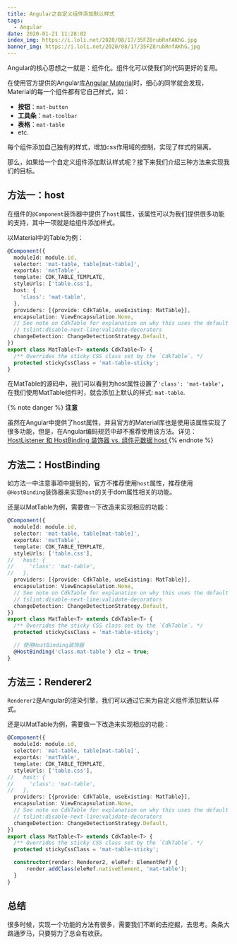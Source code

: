 ```yaml
---
title: Angular之自定义组件添加默认样式
tags:
  - Angular
date: 2020-01-21 11:28:02
index_img: https://i.loli.net/2020/08/17/35FZ8rubRnfAKhG.jpg
banner_img: https://i.loli.net/2020/08/17/35FZ8rubRnfAKhG.jpg
---
```



Angular的核心思想之一就是：组件化。组件化可以使我们的代码更好的复用。

在使用官方提供的Angular库[Angular Material](https://material.angular.io/)时，细心的同学就会发现，Material的每一个组件都有它自己样式，如：

- **按钮**：`mat-button`
- **工具条**：`mat-toolbar`
- **表格**：`mat-table`
- etc.

每个组件添加自己独有的样式，增加css作用域的控制，实现了样式的隔离。

那么，如果给一个自定义组件添加默认样式呢？接下来我们介绍三种方法来实现我们的目标。

## 方法一：host
在组件的`@Component`装饰器中提供了`host`属性，该属性可以为我们提供很多功能的支持，其中一项就是给组件添加样式。

以Material中的Table为例：

```typescript
@Component({
  moduleId: module.id,
  selector: 'mat-table, table[mat-table]',
  exportAs: 'matTable',
  template: CDK_TABLE_TEMPLATE,
  styleUrls: ['table.css'],
  host: {
    'class': 'mat-table',
  },
  providers: [{provide: CdkTable, useExisting: MatTable}],
  encapsulation: ViewEncapsulation.None,
  // See note on CdkTable for explanation on why this uses the default change detection strategy.
  // tslint:disable-next-line:validate-decorators
  changeDetection: ChangeDetectionStrategy.Default,
})
export class MatTable<T> extends CdkTable<T> {
  /** Overrides the sticky CSS class set by the `CdkTable`. */
  protected stickyCssClass = 'mat-table-sticky';
}
```

在MatTable的源码中，我们可以看到为host属性设置了`'class': 'mat-table'`，在我们使用MatTable组件时，就会添加上默认的样式: `mat-table`.

{% note danger %}
**注意**

虽然在Angular中提供了host属性，并且官方的Material库也是使用该属性实现了很多功能，但是，在Angular编码规范中却不推荐使用该方法。详见：[HostListener 和 HostBinding 装饰器 vs. 组件元数据 host
](https://angular.cn/guide/styleguide#hostlistenerhostbinding-decorators-versus-host-metadata)
{% endnote %}


## 方法二：HostBinding

如方法一中注意事项中提到的，官方不推荐使用`host`属性，推荐使用`@HostBinding`装饰器来实现`host`的关于dom属性相关的功能。

还是以MatTable为例，需要做一下改造来实现相应的功能：

```typescript
@Component({
  moduleId: module.id,
  selector: 'mat-table, table[mat-table]',
  exportAs: 'matTable',
  template: CDK_TABLE_TEMPLATE,
  styleUrls: ['table.css'],
//   host: {
//     'class': 'mat-table',
//   },
  providers: [{provide: CdkTable, useExisting: MatTable}],
  encapsulation: ViewEncapsulation.None,
  // See note on CdkTable for explanation on why this uses the default change detection strategy.
  // tslint:disable-next-line:validate-decorators
  changeDetection: ChangeDetectionStrategy.Default,
})
export class MatTable<T> extends CdkTable<T> {
  /** Overrides the sticky CSS class set by the `CdkTable`. */
  protected stickyCssClass = 'mat-table-sticky';

  // 使用HostBinding装饰器
  @HostBinding('class.mat-table') clz = true;
}
```

## 方法三：Renderer2

`Renderer2`是Angular的渲染引擎，我们可以通过它来为自定义组件添加默认样式。

还是以MatTable为例，需要做一下改造来实现相应的功能：

```typescript
@Component({
  moduleId: module.id,
  selector: 'mat-table, table[mat-table]',
  exportAs: 'matTable',
  template: CDK_TABLE_TEMPLATE,
  styleUrls: ['table.css'],
//   host: {
//     'class': 'mat-table',
//   },
  providers: [{provide: CdkTable, useExisting: MatTable}],
  encapsulation: ViewEncapsulation.None,
  // See note on CdkTable for explanation on why this uses the default change detection strategy.
  // tslint:disable-next-line:validate-decorators
  changeDetection: ChangeDetectionStrategy.Default,
})
export class MatTable<T> extends CdkTable<T> {
  /** Overrides the sticky CSS class set by the `CdkTable`. */
  protected stickyCssClass = 'mat-table-sticky';

  constructor(render: Renderer2, eleRef: ElementRef) {
      render.addClass(eleRef.nativeElement, 'mat-table');
  }
}
```


## 总结

很多时候，实现一个功能的方法有很多，需要我们不断的去挖掘，去思考。条条大路通罗马，只要努力了总会有收获。
